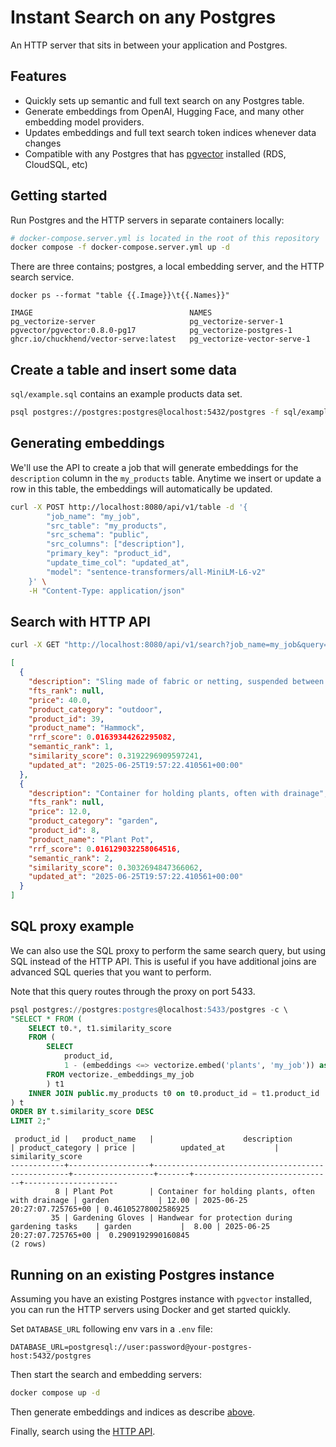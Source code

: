 # Instant Search on any Postgres

An HTTP server that sits in between your application and Postgres.

## Features
- Quickly sets up semantic and full text search on any Postgres table.
- Generate embeddings from OpenAI, Hugging Face, and many other embedding model providers.
- Updates embeddings and full text search token indices whenever data changes
- Compatible with any Postgres that has [pgvector](https://github.com/pgvector/pgvector) installed (RDS, CloudSQL, etc)

## Getting started

Run Postgres and the HTTP servers in separate containers locally:

```bash
# docker-compose.server.yml is located in the root of this repository
docker compose -f docker-compose.server.yml up -d
```

There are three contains; postgres, a local embedding server, and the HTTP search service.

```plaintext
docker ps --format "table {{.Image}}\t{{.Names}}"

IMAGE                                   NAMES
pg_vectorize-server                     pg_vectorize-server-1
pgvector/pgvector:0.8.0-pg17            pg_vectorize-postgres-1
ghcr.io/chuckhend/vector-serve:latest   pg_vectorize-vector-serve-1
```

## Create a table and insert some data

`sql/example.sql` contains an example products data set.

```bash
psql postgres://postgres:postgres@localhost:5432/postgres -f sql/example.sql
```

## Generating embeddings

We'll use the API to create a job that will  generate embeddings for the `description` column in the `my_products` table. Anytime we insert or update a row in this table, the embeddings will automatically be updated.

```bash
curl -X POST http://localhost:8080/api/v1/table -d '{
        "job_name": "my_job",
        "src_table": "my_products",
        "src_schema": "public",
        "src_columns": ["description"],
        "primary_key": "product_id",
        "update_time_col": "updated_at",
        "model": "sentence-transformers/all-MiniLM-L6-v2"
    }' \
    -H "Content-Type: application/json"
```

## Search with HTTP API

```bash
curl -X GET "http://localhost:8080/api/v1/search?job_name=my_job&query=camping%20grear&limit=2" | jq .
```

```json
[
  {
    "description": "Sling made of fabric or netting, suspended between two points for relaxation",
    "fts_rank": null,
    "price": 40.0,
    "product_category": "outdoor",
    "product_id": 39,
    "product_name": "Hammock",
    "rrf_score": 0.01639344262295082,
    "semantic_rank": 1,
    "similarity_score": 0.3192296909597241,
    "updated_at": "2025-06-25T19:57:22.410561+00:00"
  },
  {
    "description": "Container for holding plants, often with drainage",
    "fts_rank": null,
    "price": 12.0,
    "product_category": "garden",
    "product_id": 8,
    "product_name": "Plant Pot",
    "rrf_score": 0.016129032258064516,
    "semantic_rank": 2,
    "similarity_score": 0.3032694847366062,
    "updated_at": "2025-06-25T19:57:22.410561+00:00"
  }
]
```

## SQL proxy example

We can also use the SQL proxy to perform the same search query, but using SQL instead of the HTTP API. This is useful if you have additional joins are advanced SQL queries that you want to perform.

Note that this query routes through the proxy on port 5433.

```sql
psql postgres://postgres:postgres@localhost:5433/postgres -c \
"SELECT * FROM (
    SELECT t0.*, t1.similarity_score
    FROM (
        SELECT
            product_id,
            1 - (embeddings <=> vectorize.embed('plants', 'my_job')) as similarity_score
        FROM vectorize._embeddings_my_job
        ) t1
    INNER JOIN public.my_products t0 on t0.product_id = t1.product_id
) t
ORDER BY t.similarity_score DESC
LIMIT 2;"
```

```plaintext
 product_id |   product_name   |                    description                    | product_category | price |          updated_at           |  similarity_score   
------------+------------------+---------------------------------------------------+------------------+-------+-------------------------------+---------------------
          8 | Plant Pot        | Container for holding plants, often with drainage | garden           | 12.00 | 2025-06-25 20:27:07.725765+00 | 0.46105278002586925
         35 | Gardening Gloves | Handwear for protection during gardening tasks    | garden           |  8.00 | 2025-06-25 20:27:07.725765+00 |  0.2909192990160845
(2 rows)
```

## Running on an existing Postgres instance

Assuming you have an existing Postgres instance with `pgvector` installed, you can run the HTTP servers using Docker and get started quickly.

Set `DATABASE_URL` following env vars in a `.env` file:

```dotenv
DATABASE_URL=postgresql://user:password@your-postgres-host:5432/postgres
```

Then start the search and embedding servers:

```bash
docker compose up -d
```

Then generate embeddings and indices as describe [above](#generating-embeddings).

Finally, search using the [HTTP API](#search-with-http-api).

